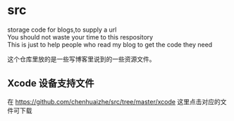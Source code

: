 # src
storage code for blogs,to  supply a url <br>
You should not waste your time to this respository  <br>
This is just to help people who read my blog to get the code they need 

这个仓库里放的是一些写博客里说到的一些资源文件。

## Xcode 设备支持文件

在 https://github.com/chenhuaizhe/src/tree/master/xcode 这里点击对应的文件可下载
